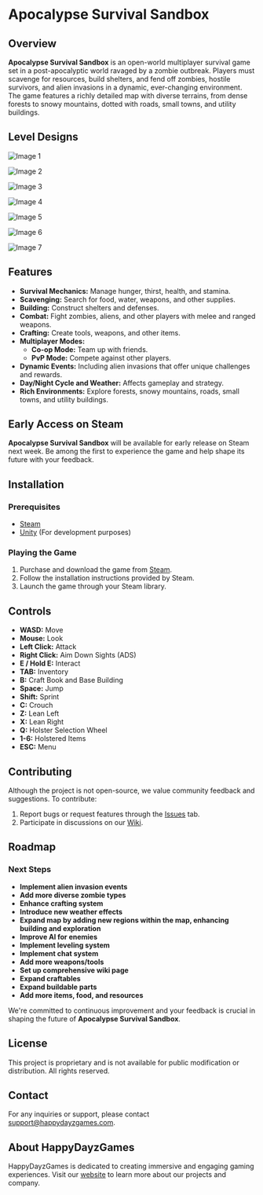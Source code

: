 # Apocalypse Survival Sandbox

## Overview

**Apocalypse Survival Sandbox** is an open-world multiplayer survival game set in a post-apocalyptic world ravaged by a zombie outbreak. Players must scavenge for resources, build shelters, and fend off zombies, hostile survivors, and alien invasions in a dynamic, ever-changing environment. The game features a richly detailed map with diverse terrains, from dense forests to snowy mountains, dotted with roads, small towns, and utility buildings.

## Level Designs

![Image 1](https://assetstorev1-prd-cdn.unity3d.com/package-screenshot/c8dca914-4a4e-4659-b491-d9e183d2d4a8.webp)

![Image 2](https://assetstorev1-prd-cdn.unity3d.com/package-screenshot/6d0a1c96-f656-43fc-801a-cbdd889a13f7.webp)

![Image 3](https://assetstorev1-prd-cdn.unity3d.com/package-screenshot/116e835e-2e22-4031-9656-ece808d7da27.webp)

![Image 4](https://assetstorev1-prd-cdn.unity3d.com/package-screenshot/e4cf172a-1add-40ee-bc3b-f12c21842e53.webp)

![Image 5](https://assetstorev1-prd-cdn.unity3d.com/package-screenshot/66da25b3-e196-4047-aa35-96c0ed42c643.webp)

![Image 6](https://assetstorev1-prd-cdn.unity3d.com/package-screenshot/5c632397-c7f6-4b89-8561-87a4bad2b6cd.webp)

![Image 7](https://assetstorev1-prd-cdn.unity3d.com/package-screenshot/b5bcddf3-bda3-4dbd-95fa-dd9ee679bbe4.webp)

## Features

- **Survival Mechanics:** Manage hunger, thirst, health, and stamina.
- **Scavenging:** Search for food, water, weapons, and other supplies.
- **Building:** Construct shelters and defenses.
- **Combat:** Fight zombies, aliens, and other players with melee and ranged weapons.
- **Crafting:** Create tools, weapons, and other items.
- **Multiplayer Modes:**
  - **Co-op Mode:** Team up with friends.
  - **PvP Mode:** Compete against other players.
- **Dynamic Events:** Including alien invasions that offer unique challenges and rewards.
- **Day/Night Cycle and Weather:** Affects gameplay and strategy.
- **Rich Environments:** Explore forests, snowy mountains, roads, small towns, and utility buildings.

## Early Access on Steam

**Apocalypse Survival Sandbox** will be available for early release on Steam next week. Be among the first to experience the game and help shape its future with your feedback.

## Installation

### Prerequisites

- [Steam](https://store.steampowered.com/)
- [Unity](https://unity.com/) (For development purposes)

### Playing the Game

1. Purchase and download the game from [Steam](https://store.steampowered.com/).
2. Follow the installation instructions provided by Steam.
3. Launch the game through your Steam library.

## Controls

- **WASD:** Move
- **Mouse:** Look
- **Left Click:** Attack
- **Right Click:** Aim Down Sights (ADS)
- **E / Hold E:** Interact
- **TAB:** Inventory
- **B:** Craft Book and Base Building
- **Space:** Jump
- **Shift:** Sprint
- **C:** Crouch
- **Z:** Lean Left
- **X:** Lean Right
- **Q:** Holster Selection Wheel
- **1-6:** Holstered Items
- **ESC:** Menu

## Contributing

Although the project is not open-source, we value community feedback and suggestions. To contribute:

1. Report bugs or request features through the [Issues](https://github.com/Kearinl/-A.S.S-Apocalypse-Survival-Sandbox/issues) tab.
2. Participate in discussions on our [Wiki](https://github.com/Kearinl/-A.S.S-Apocalypse-Survival-Sandbox/wiki).

## Roadmap

### Next Steps

- **Implement alien invasion events**
- **Add more diverse zombie types**
- **Enhance crafting system**
- **Introduce new weather effects**
- **Expand map by adding new regions within the map, enhancing building and exploration**
- **Improve AI for enemies**
- **Implement leveling system**
- **Implement chat system**
- **Add more weapons/tools**
- **Set up comprehensive wiki page**
- **Expand craftables**
- **Expand buildable parts**
- **Add more items, food, and resources**

We're committed to continuous improvement and your feedback is crucial in shaping the future of **Apocalypse Survival Sandbox**.

## License

This project is proprietary and is not available for public modification or distribution. All rights reserved.

## Contact

For any inquiries or support, please contact [support@happydayzgames.com](mailto:support@happydayzgames.com).

## About HappyDayzGames

HappyDayzGames is dedicated to creating immersive and engaging gaming experiences. Visit our [website](http://www.happydayzgames.com) to learn more about our projects and company.
